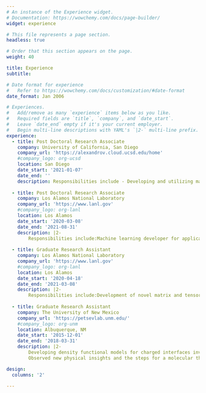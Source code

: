 ```yaml
---
# An instance of the Experience widget.
# Documentation: https://wowchemy.com/docs/page-builder/
widget: experience

# This file represents a page section.
headless: true

# Order that this section appears on the page.
weight: 40

title: Experience
subtitle:

# Date format for experience
#   Refer to https://wowchemy.com/docs/customization/#date-format
date_format: Jan 2006

# Experiences.
#   Add/remove as many `experience` items below as you like.
#   Required fields are `title`, `company`, and `date_start`.
#   Leave `date_end` empty if it's your current employer.
#   Begin multi-line descriptions with YAML's `|2-` multi-line prefix.
experience:
  - title: Post Doctoral Research Associate
    company: University of California, San Diego
    company_url: 'https://alexandrov.cloud.ucsd.edu/home'
    #company_logo: org-ucsd
    location: San Diego
    date_start: '2021-01-07'
    date_end: ''
    description: Responsibilities include - Developing and utilizing machine learning approaches for accurate detection of mutational signatures in human cancer.
        
  - title: Post Doctoral Research Associate
    company: Los Alamos National Laboratory
    company_url: 'https://www.lanl.gov'
    #company_logo: org-lanl
    location: Los Alamos
    date_start: '2020-03-08'
    date_end: '2021-08-31'
    description: |2-
        Responsibilities include:Machine learning developer for applications in a) Epigenetics, specifically breathing dynamics of DNA , b)Chemical Physics and c) Computational Fluid and Solid Mechanics. Specialized in unsupervised machine learning, which involves identification of latent dimensions using  Matrix and Tensor Decomposition, Graph-based clustering techniques and Natural Language Processing.
        
  - title: Graduate Research Assistant 
    company: Los Alamos National Laboratory
    company_url: 'https://www.lanl.gov'
    #company_logo: org-lanl
    location: Los Alamos
    date_start: '2020-04-18'
    date_end: '2021-03-08'
    description: |2-
        Responsibilities include:Development of novel matrix and tensor factorization techniques for applications in chemo metrics and phase transitions
        
  - title: Graduate Research Assistant 
    company: The University of New Mexico
    company_url: 'https://petsevlab.unm.edu/'
    #company_logo: org-unm
    location: Albuquerque, NM
    date_start: '2015-12-01'
    date_end: '2018-03-31'
    description: |2-
        Developing density functional models for charged interfaces involving electrolyte solutions; Built a python framework for classical density functional theory coupled with surface charge regulation; model treats solvent explicitly and accounts surface charge basing on thermodynamic chemical equilibrium. 
        Observed new physical insights and the steps for a molecular theory to address important features like the role of non-columbic interactions - ionic solvation and surface-ion interactions, on the actual electrostatics of the system i.e. the electric double layer.

design:
  columns: '2'
  
---
```

